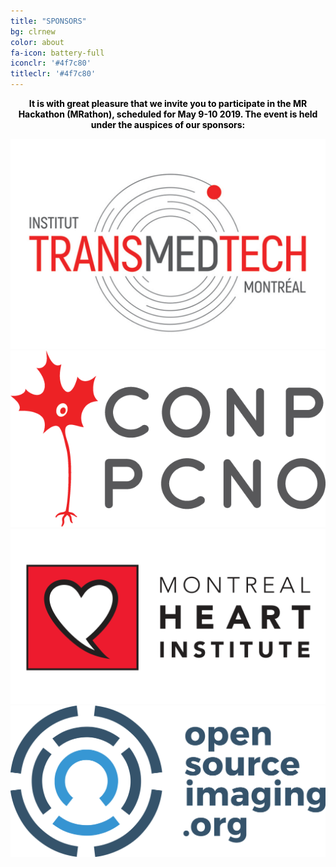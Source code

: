 ```yaml
---
title: "SPONSORS"
bg: clrnew
color: about
fa-icon: battery-full
iconclr: '#4f7c80'
titleclr: '#4f7c80'
---
```


<center><p style="color: black; font-weight: bold; text-size:18px;">It is with great pleasure that we invite you to participate in the MR Hackathon (MRathon), scheduled for May 9-10 2019. The event is held under the auspices of our sponsors:</p></center>

<div class="row">
  
  <div class="col-md-4">
    <a href="https://www.polymtl.ca/transmedtech/" target="blank"><img src="img/transmedtech.png"/></a>
  </div>
  <div class="col-md-4">
    <a href="http://conp.ca/" target="blank"><img src="img/conp.png"/></a>
  </div>
  <div class="col-md-4">
    <a href="https://www.icm-mhi.org/en/montreal-heart-institute" target="blank"><img src="img/mhi.png"/></a>
  </div>

</div>

<div class="row">
<div class="col-md-4">
    <a href="https://www.opensourceimaging.org/" target="blank"><img src="img/osilogo.jpg"/></a>
  </div>

</div>